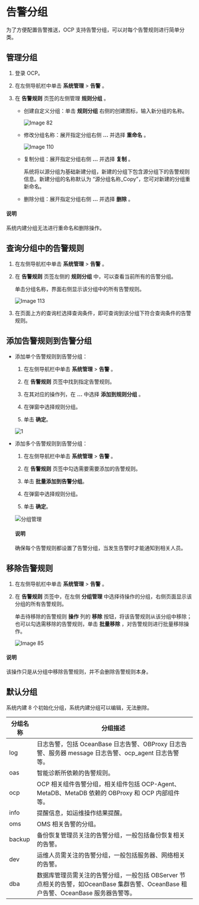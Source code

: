 # 告警分组

为了方便配置告警推送，OCP 支持告警分组，可以对每个告警规则进行简单分类。

## 管理分组

1. 登录 OCP。

2. 在左侧导航栏中单击 **系统管理** \> **告警** 。

3. 在 **告警规则** 页签的左侧管理 **规则分组** 。

   * 创建自定义分组：单击 **规则分组** 右侧的创建图标，输入新分组的名称。

     ![Image 82](https://obbusiness-private.oss-cn-shanghai.aliyuncs.com/doc/img/ocp/401/%E8%A7%84%E5%88%99%E5%88%86%E7%BB%841.png)

   * 修改分组名称：展开指定分组右侧 **...** 并选择 **重命名** 。

     ![Image 110](https://help-static-aliyun-doc.aliyuncs.com/assets/img/zh-CN/8912299461/p430091.png)

   * 复制分组：展开指定分组右侧 **...** 并选择 **复制** 。

     系统将以源分组为基础新建分组，新建的分组下包含源分组下的告警规则信息。新建分组的名称默认为 “源分组名称_Copy”，您可对新建的分组重新命名。

   * 删除分组：展开指定分组右侧 **...** 并选择 **删除** 。

  <main id="notice" type='explain'>
    <h4>说明</h4>
    <p>系统内建分组无法进行重命名和删除操作。</p>
  </main>

## 查询分组中的告警规则

1. 在左侧导航栏中单击 **系统管理** \> **告警** 。

2. 在 **告警规则** 页签左侧的 **规则分组** 中，可以查看当前所有的告警分组。

   单击分组名称，界面右侧显示该分组中的所有告警规则。

   ![Image 113](https://obbusiness-private.oss-cn-shanghai.aliyuncs.com/doc/img/ocp/401/%E5%91%8A%E8%AD%A6%E5%88%86%E7%BB%84%E8%AF%A6%E6%83%851.png)

3. 在页面上方的查询栏选择查询条件，即可查询到该分组下符合查询条件的告警规则。

## 添加告警规则到告警分组

* 添加单个告警规则到告警分组：

  1. 在左侧导航栏中单击 **系统管理** \> **告警** 。

  2. 在 **告警规则** 页签中找到指定告警规则。

  3. 在其对应的操作列，在 **...** 中选择 **添加到规则分组** 。

  4. 在弹窗中选择规则分组。

  5. 单击 **确定**。

  ![1](https://obbusiness-private.oss-cn-shanghai.aliyuncs.com/doc/img/ocp/401/%E6%B7%BB%E5%8A%A0%E5%88%B0%E5%91%8A%E8%AD%A6%E5%88%86%E7%BB%841.png)

* 添加多个告警规则到告警分组：

  1. 在左侧导航栏中单击 **系统管理** \> **告警** 。

  2. 在 **告警规则** 页签中勾选需要需要添加的告警规则。

  3. 单击 **批量添加到告警分组**。

  4. 在弹窗中选择规则分组。

  5. 单击 **确定**。

  ![分组管理](https://obbusiness-private.oss-cn-shanghai.aliyuncs.com/doc/img/ocp/401/%E6%89%B9%E9%87%8F%E6%B7%BB%E5%8A%A0%E5%88%B0%E5%91%8A%E8%AD%A6%E5%88%86%E7%BB%841.png)

  <main id="notice" type='explain'>
    <h4>说明</h4>
    <p>确保每个告警规则都设置了告警分组，当发生告警时才能通知到相关人员。</p>
  </main>

## 移除告警规则

1. 在左侧导航栏中单击 **系统管理** \> **告警** 。

2. 在 **告警规则** 页签中，在左侧 **分组管理** 中选择待操作的分组，右侧页面显示该分组的所有告警规则。

   单击待移除的告警规则 **操作** 列的 **移除** 按钮，将该告警规则从该分组中移除；也可以勾选需移除的告警规则，单击 **批量移除** ，对告警规则进行批量移除操作。

   ![Image 85](https://obbusiness-private.oss-cn-shanghai.aliyuncs.com/doc/img/ocp/401/%E6%89%B9%E9%87%8F%E7%A7%BB%E9%99%A4%E5%91%8A%E8%AD%A6%E8%A7%84%E5%88%991.png)

  <main id="notice" type='explain'>
    <h4>说明</h4>
    <p>该操作只是从分组中移除告警规则，并不会删除告警规则本身。</p>
  </main>

## 默认分组

系统内建 8 个初始化分组，系统内建分组可以编辑，无法删除。

| **分组名称** |   **分组描述**       |
|----------|-------|
| log     | 日志告警，包括 OceanBase 日志告警、OBProxy 日志告警、服务器 message 日志告警、ocp_agent 日志告警等。 |
| oas     | 智能诊断所依赖的告警规则。 |
| ocp      | OCP 相关组件告警分组，相关组件包括 OCP-Agent、MetaDB、MetaDB 依赖的 OBProxy 和 OCP 内部组件等。  |
| info     | 提醒信息，如运维操作结果提醒。 |
| oms      | OMS 相关告警的分组。 |
| backup   | 备份恢复管理员关注的告警分组，一般包括备份恢复相关的告警。 |
| dev      | 运维人员需关注的告警分组，一般包括服务器、网络相关的告警。   |
| dba      | 数据库管理员需关注的告警分组，一般包括 OBServer 节点相关的告警，如OceanBase 集群告警、OceanBase 租户告警、OceanBase 服务器告警等。 |
